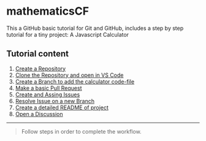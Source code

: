 # mathematicsCF

This a GitHub basic tutorial for Git and GitHub, includes a step by step tutorial for a tiny project: A Javascript Calculator 

## Tutorial content

1. [Create a Repository](https://github.com/gangya/mathematicsCF/blob/main/01-create-repository.md)
2. [Clone the Repository and open in VS Code](https://github.com/gangya/mathematicsCF/blob/main/02-clone-vscode.md)
3. [Create a Branch to add the calculator code-file](https://github.com/gangya/mathematicsCF/blob/main/03-create-branch-calculator.md)
4. [Make a basic Pull Request](https://github.com/gangya/mathematicsCF/blob/main/04-basic-pull-request.md)
5. [Create and Assing Issues](https://github.com/gangya/mathematicsCF/blob/main/05-create-issue.md)
6. [Resolve Issue on a new Branch](https://github.com/gangya/mathematicsCF/blob/main/06-issue-branch.md)
7. [Create a detailed README of project](https://github.com/gangya/mathematicsCF/blob/main/07-detailed-readme.md)
8. [Open a Discussion](https://github.com/gangya/mathematicsCF/blob/main/08-create-discussion.md)

---

> Follow steps in order to complete the workflow.
